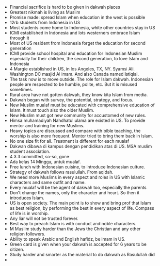 - Financial sacrifice is hard to be given in dakwah places
- Greatest nikmah is living as Muslim
- Promise made: spread Islam when education in the west is possible
- 12rb students from Indonesia in US
- Most students come home to Indonesia, white other countries stay in US
- ICMI established in Indonesia and lots westerners embrace Islam through it
- Most of US resident from Indonesia forget the education for second generation
- ICMI provide school hospital and education for Indonesian Muslim especially for their children, the second generation, to love Islam and Indonesia
- 4 Margie established in US, in los Angeles, TX, NY. Syamsi Ali. Washington DC masjid Al imam. And also Canada named Istiqlal.
- The task now is to move outside. The role for Islam dakwah. Indonesian people are respected to be humble, polite, etc. But it is misused sometimes.
- Rural area have not gotten dakwah, they know kita Islam from media.
- Dakwah began with survey, the potential, strategy, and focus.
- New Muslim mualaf must be educated with comprehensive education of Islam. It must touch also the older Muslim.
- New Muslim must got new community for accustomed of new rules.
- Himsa muhamadiyah Nahdhatul ulama are existed in US. To provide mentor and training for new Muslims.
- Heavy topics are discussed and compare with bible teaching, the worship is also more frequent. Mentor tried to bring them back in Islam.
- No one size fit for all. Treatment is different for each mualaf
- Dakwah dibawa di kampus dengan pendidikan atas di US. MSA muslim student association.
- 4 3 3 committed, so-so, gone
- Ada kelas 14 Minggu, untuk mualaf. 
- Free lunch with Indonesian cuisine, to introduce Indonesian culture.
- Strategy of dakwah follows rasulullah. From aqidah.
- We need more Muslims in every aspect and roles in US with Islamic characters and same outfit and name.
- Every mualaf will be the agent of dakwah too, especially the parents
- Don't change the names, only the character and heart. So then it introduces Islam.
- US is open society. The main point is to show and bring prof that Islam as best religion, by performing the best in every aspect of life. Compass of life is in worship.
- Any liar will not be trusted forever. 
- Best way to preach Islam is with conduct and noble characters. 
- M Muslim study harder than the Jews the Christian and any other religion followers.
- Ability to speak Arabic and English hafidz, be imam in US.
- Green card is given when your dakwah is accepted for 6 years to be citizen.
- Study harder and smarter as the material to do dakwah as Rasulullah did
- 